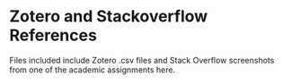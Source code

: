 # Zotero and Stackoverflow References

Files included include Zotero .csv files and Stack Overflow screenshots from one of the academic assignments here.
